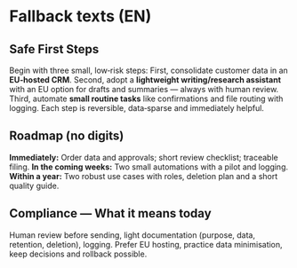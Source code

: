 # Fallback texts (EN)

## Safe First Steps
Begin with three small, low‑risk steps: First, consolidate customer data in an **EU‑hosted CRM**.
Second, adopt a **lightweight writing/research assistant** with an EU option for drafts and summaries —
always with human review. Third, automate **small routine tasks** like confirmations and file routing with logging.
Each step is reversible, data‑sparse and immediately helpful.

## Roadmap (no digits)
**Immediately:** Order data and approvals; short review checklist; traceable filing.
**In the coming weeks:** Two small automations with a pilot and logging.
**Within a year:** Two robust use cases with roles, deletion plan and a short quality guide.

## Compliance — What it means today
Human review before sending, light documentation (purpose, data, retention, deletion), logging.
Prefer EU hosting, practice data minimisation, keep decisions and rollback possible.
